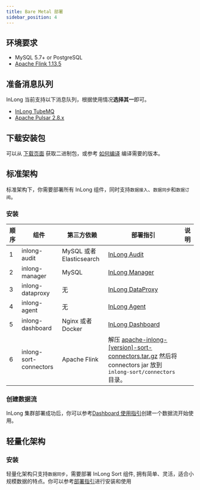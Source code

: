 ```yaml
---
title: Bare Metal 部署
sidebar_position: 4
---
```


## 环境要求
- MySQL 5.7+ or PostgreSQL
- [Apache Flink 1.13.5](https://nightlies.apache.org/flink/flink-docs-release-1.13/docs/deployment/overview/)

## 准备消息队列
InLong 当前支持以下消息队列，根据使用情况**选择其一**即可。
- [InLong TubeMQ](modules/tubemq/quick_start.md)
- [Apache Pulsar 2.8.x](https://pulsar.apache.org/docs/en/2.8.1/standalone/)

## 下载安装包
可以从 [下载页面](https://inlong.apache.org/download) 获取二进制包，或参考 [如何编译](quick_start/how_to_build.md) 编译需要的版本。

## 标准架构
标准架构下，你需要部署所有 InLong 组件，同时支持`数据接入`、`数据同步`和`数据订阅`。

### 安装
| 顺序     | 组件                        | 第三方依赖                     | 部署指引                                                                                                                                        | 说明  |
|--------|---------------------------|---------------------------|---------------------------------------------------------------------------------------------------------------------------------------------|-----|
| 1      | inlong-audit              | MySQL 或者 Elasticsearch    | [InLong Audit](modules/audit/quick_start.md)                                                                                                |     |
| 2      | inlong-manager            | MySQL                     | [InLong Manager](modules/manager/quick_start.md)                                                                                            |     |
| 3      | inlong-dataproxy          | 无                         | [InLong DataProxy](modules/dataproxy/quick_start.md)                                                                                        |     |
| 4      | inlong-agent              | 无                         | [InLong Agent](modules/agent/quick_start.md)                                                                                                |     |
| 5      | inlong-dashboard          | Nginx 或者 Docker           | [InLong Dashboard](modules/dashboard/quick_start.md)                                                                                        |     |
| 6      | inlong-sort-connectors    | Apache Flink              | 解压 [apache-inlong-[version]-sort-connectors.tar.gz](https://inlong.apache.org/zh-CN/download/) 然后将 connectors jar 放到 `inlong-sort/connectors` 目录。 |     |

### 创建数据流
InLong 集群部署成功后，你可以参考[Dashboard 使用指引](user_guide/dashboard_usage.md)创建一个数据流开始使用。

## 轻量化架构
### 安装
轻量化架构只支持`数据同步`，需要部署 InLong Sort 组件, 拥有简单、灵活，适合小规模数据的特点。你可以参考[部署指引](modules/sort/quick_start.md)进行安装和使用
